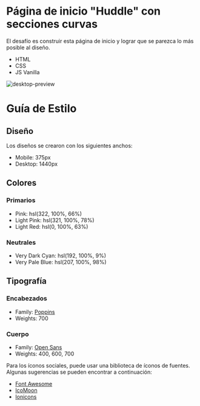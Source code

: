 # Página de inicio "Huddle" con secciones curvas

El desafío es construir esta página de inicio y lograr que se parezca lo más posible al diseño.

- HTML
- CSS
- JS Vanilla

![desktop-preview](https://user-images.githubusercontent.com/112582420/191403497-d1c78ef1-6e5d-4786-8e6a-24f4c8def01b.jpg)

# Guía de Estilo

## Diseño

Los diseños se crearon con los siguientes anchos:

- Mobile: 375px
- Desktop: 1440px

## Colores

### Primarios

- Pink: hsl(322, 100%, 66%)
- Light Pink: hsl(321, 100%, 78%)
- Light Red: hsl(0, 100%, 63%)

### Neutrales

- Very Dark Cyan: hsl(192, 100%, 9%)
- Very Pale Blue: hsl(207, 100%, 98%)

## Tipografía

### Encabezados

- Family: [Poppins](https://fonts.google.com/specimen/Poppins)
- Weights: 700

### Cuerpo

- Family: [Open Sans](https://fonts.google.com/specimen/Open+Sans)
- Weights: 400, 600, 700

Para los íconos sociales, puede usar una biblioteca de íconos de fuentes. Algunas sugerencias se pueden encontrar a continuación:

- [Font Awesome](https://fontawesome.com/)
- [IcoMoon](https://icomoon.io/)
- [Ionicons](https://ionicons.com/)

